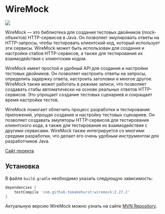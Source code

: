 # WireMock

![](https://raw.githubusercontent.com/qa-guru/knowledge-base/main/img/tools-java-plus/Wiremock/grpc-wiremock.jpg)

WireMock — это библиотека для создания тестовых двойников (mock-объектов) HTTP-сервисов в Java. Он позволяет эмулировать ответы на HTTP-запросы, чтобы тестировать клиентский код, который использует эти сервисы. WireMock может быть использован для создания и настройки стабов HTTP-сервисов, а также для тестирования их взаимодействия с клиентским кодом.

WireMock имеет простой и удобный API для создания и настройки тестовых двойников. Он позволяет настроить ответы на запросы, определить задержку ответа, настроить заголовки и многое другое. WireMock также может работать в режиме записи, что позволяет создавать стабы автоматически на основе реальных ответов HTTP-сервисов. Это упрощает создание тестовых сценариев и сокращает время настройки тестов.

WireMock помогает облегчить процесс разработки и тестирования приложений, упрощая создание и настройку тестовых сценариев. Он позволяет создавать эмуляторы HTTP-сервисов для тестирования клиентского кода, а также для тестирования их взаимодействия с другими сервисами. WireMock также интегрируется со многими средами разработки, что делает его очень удобным инструментом для разработчиков Java.

[Сайт проекта](https://wiremock.org)

## Установка
В файле `build.gradle` необходимо указать следующую зависимость:

```gradle
dependencies {
    testCompile 'com.github.tomakehurst:wiremock:2.27.2'
}
```
Актуальную версию WireMock можно узнать на сайте [MVN Repository](https://mvnrepository.com/artifact/com.github.tomakehurst/wiremock).
